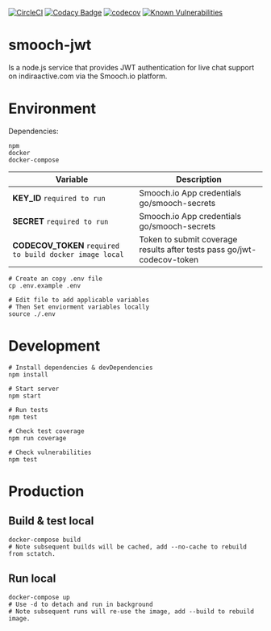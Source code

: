 [![CircleCI](https://circleci.com/gh/indira-active/smooch-jwt.svg?style=svg&circle-token=9ffe33b2fb5be376d47bcd0bd914a84e11c3ef3d)](https://circleci.com/gh/indira-active/smooch-jwt)
[![Codacy Badge](https://api.codacy.com/project/badge/Grade/b255419a3acc43f1aafb5f0bf2c8a94f)](https://www.codacy.com?utm_source=github.com&amp;utm_medium=referral&amp;utm_content=indira-active/smooch-jwt&amp;utm_campaign=Badge_Grade)
[![codecov](https://codecov.io/gh/indira-active/smooch-jwt/branch/master/graph/badge.svg?token=08UPViGYsf)](https://codecov.io/gh/indira-active/smooch-jwt)
[![Known Vulnerabilities](https://snyk.io/test/github/indira-active/smooch-jwt/badge.svg)](https://snyk.io/test/github/indira-active/smooch-jwt)

# smooch-jwt
Is a node.js service that provides JWT authentication for live chat support on indiraactive.com via the Smooch.io platform.

# Environment
Dependencies:  

    npm
    docker
    docker-compose  

| Variable                | Description |
|-------------------------|-------------|
| **KEY_ID** `required to run` | Smooch.io App credentials go/smooch-secrets |
| **SECRET** `required to run` | Smooch.io App credentials go/smooch-secrets |
| **CODECOV_TOKEN** `required to build docker image local` | Token to submit coverage results after tests pass go/jwt-codecov-token |

    # Create an copy .env file
    cp .env.example .env

    # Edit file to add applicable variables
    # Then Set enviorment variables locally
    source ./.env


# Development
    # Install dependencies & devDependencies
    npm install

    # Start server
    npm start

    # Run tests
    npm test

    # Check test coverage
    npm run coverage
    
    # Check vulnerabilities
    npm test


# Production
## Build & test local
    docker-compose build
    # Note subsequent builds will be cached, add --no-cache to rebuild from sctatch.


## Run local
    docker-compose up 
    # Use -d to detach and run in background
    # Note subsequent runs will re-use the image, add --build to rebuild image. 
    
